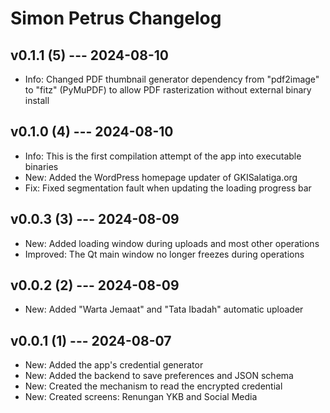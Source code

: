 # Simon Petrus Changelog

## v0.1.1 (5) --- 2024-08-10

- Info: Changed PDF thumbnail generator dependency from "pdf2image" to "fitz" (PyMuPDF) to allow PDF rasterization without external binary install

## v0.1.0 (4) --- 2024-08-10

- Info: This is the first compilation attempt of the app into executable binaries
- New: Added the WordPress homepage updater of GKISalatiga.org
- Fix: Fixed segmentation fault when updating the loading progress bar

## v0.0.3 (3) --- 2024-08-09

- New: Added loading window during uploads and most other operations
- Improved: The Qt main window no longer freezes during operations

## v0.0.2 (2) --- 2024-08-09

- New: Added "Warta Jemaat" and "Tata Ibadah" automatic uploader

## v0.0.1 (1) --- 2024-08-07

- New: Added the app's credential generator
- New: Added the backend to save preferences and JSON schema
- New: Created the mechanism to read the encrypted credential
- New: Created screens: Renungan YKB and Social Media
